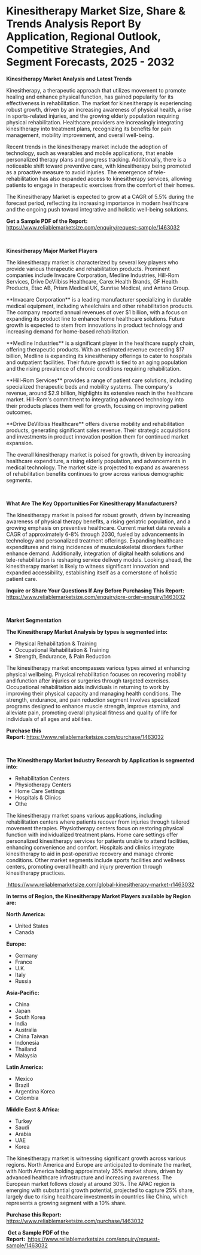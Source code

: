 <p><h1>Kinesitherapy Market Size, Share & Trends Analysis Report By Application, Regional Outlook, Competitive Strategies, And Segment Forecasts, 2025 - 2032</h1></p><p><strong>Kinesitherapy Market Analysis and Latest Trends</strong></p>
<p><p>Kinesitherapy, a therapeutic approach that utilizes movement to promote healing and enhance physical function, has gained popularity for its effectiveness in rehabilitation. The market for kinesitherapy is experiencing robust growth, driven by an increasing awareness of physical health, a rise in sports-related injuries, and the growing elderly population requiring physical rehabilitation. Healthcare providers are increasingly integrating kinesitherapy into treatment plans, recognizing its benefits for pain management, mobility improvement, and overall well-being.</p><p>Recent trends in the kinesitherapy market include the adoption of technology, such as wearables and mobile applications, that enable personalized therapy plans and progress tracking. Additionally, there is a noticeable shift toward preventive care, with kinesitherapy being promoted as a proactive measure to avoid injuries. The emergence of tele-rehabilitation has also expanded access to kinesitherapy services, allowing patients to engage in therapeutic exercises from the comfort of their homes.</p><p>The Kinesitherapy Market is expected to grow at a CAGR of 5.5% during the forecast period, reflecting its increasing importance in modern healthcare and the ongoing push toward integrative and holistic well-being solutions.</p></p>
<p><strong>Get a Sample PDF of the Report:&nbsp;</strong> <a href="https://www.reliablemarketsize.com/enquiry/request-sample/1463032?utm_campaign=3289&utm_medium=2&utm_source=Github&utm_content=ia&utm_term=12042025&utm_id=kinesitherapy">https://www.reliablemarketsize.com/enquiry/request-sample/1463032</a></p>
<p>&nbsp;</p>
<p><strong>Kinesitherapy Major Market Players</strong></p>
<p><p>The kinesitherapy market is characterized by several key players who provide various therapeutic and rehabilitation products. Prominent companies include Invacare Corporation, Medline Industries, Hill-Rom Services, Drive DeVilbiss Healthcare, Carex Health Brands, GF Health Products, Etac AB, Prism Medical UK, Sunrise Medical, and Antano Group.</p><p>**Invacare Corporation** is a leading manufacturer specializing in durable medical equipment, including wheelchairs and other rehabilitation products. The company reported annual revenues of over $1 billion, with a focus on expanding its product line to enhance home healthcare solutions. Future growth is expected to stem from innovations in product technology and increasing demand for home-based rehabilitation.</p><p>**Medline Industries** is a significant player in the healthcare supply chain, offering therapeutic products. With an estimated revenue exceeding $17 billion, Medline is expanding its kinesitherapy offerings to cater to hospitals and outpatient facilities. Their future growth is tied to an aging population and the rising prevalence of chronic conditions requiring rehabilitation.</p><p>**Hill-Rom Services** provides a range of patient care solutions, including specialized therapeutic beds and mobility systems. The company's revenue, around $2.9 billion, highlights its extensive reach in the healthcare market. Hill-Rom's commitment to integrating advanced technology into their products places them well for growth, focusing on improving patient outcomes.</p><p>**Drive DeVilbiss Healthcare** offers diverse mobility and rehabilitation products, generating significant sales revenue. Their strategic acquisitions and investments in product innovation position them for continued market expansion.</p><p>The overall kinesitherapy market is poised for growth, driven by increasing healthcare expenditure, a rising elderly population, and advancements in medical technology. The market size is projected to expand as awareness of rehabilitation benefits continues to grow across various demographic segments.</p></p>
<p>&nbsp;</p>
<p><strong>What Are The Key Opportunities For Kinesitherapy Manufacturers?</strong></p>
<p><p>The kinesitherapy market is poised for robust growth, driven by increasing awareness of physical therapy benefits, a rising geriatric population, and a growing emphasis on preventive healthcare. Current market data reveals a CAGR of approximately 6-8% through 2030, fueled by advancements in technology and personalized treatment offerings. Expanding healthcare expenditures and rising incidences of musculoskeletal disorders further enhance demand. Additionally, integration of digital health solutions and tele-rehabilitation is reshaping service delivery models. Looking ahead, the kinesitherapy market is likely to witness significant innovation and expanded accessibility, establishing itself as a cornerstone of holistic patient care.</p></p>
<p><strong>Inquire or Share Your Questions If Any Before Purchasing This Report:</strong> <a href="https://www.reliablemarketsize.com/enquiry/pre-order-enquiry/1463032?utm_campaign=3289&utm_medium=2&utm_source=Github&utm_content=ia&utm_term=12042025&utm_id=kinesitherapy">https://www.reliablemarketsize.com/enquiry/pre-order-enquiry/1463032</a></p>
<p>&nbsp;</p>
<p><strong>Market Segmentation</strong></p>
<p><strong>The Kinesitherapy Market Analysis by types is segmented into:</strong></p>
<p><ul><li>Physical Rehabilitation & Training</li><li>Occupational Rehabilitation & Training</li><li>Strength, Endurance, & Pain Reduction</li></ul></p>
<p><p>The kinesitherapy market encompasses various types aimed at enhancing physical wellbeing. Physical rehabilitation focuses on recovering mobility and function after injuries or surgeries through targeted exercises. Occupational rehabilitation aids individuals in returning to work by improving their physical capacity and managing health conditions. The strength, endurance, and pain reduction segment involves specialized programs designed to enhance muscle strength, improve stamina, and alleviate pain, promoting overall physical fitness and quality of life for individuals of all ages and abilities.</p></p>
<p><strong>Purchase this Report:&nbsp;</strong><a href="https://www.reliablemarketsize.com/purchase/1463032?utm_campaign=3289&utm_medium=2&utm_source=Github&utm_content=ia&utm_term=12042025&utm_id=kinesitherapy">https://www.reliablemarketsize.com/purchase/1463032</a></p>
<p>&nbsp;</p>
<p><strong>The Kinesitherapy Market Industry Research by Application is segmented into:</strong></p>
<p><ul><li>Rehabilitation Centers</li><li>Physiotherapy Centers</li><li>Home Care Settings</li><li>Hospitals & Clinics</li><li>Othe</li></ul></p>
<p><p>The kinesitherapy market spans various applications, including rehabilitation centers where patients recover from injuries through tailored movement therapies. Physiotherapy centers focus on restoring physical function with individualized treatment plans. Home care settings offer personalized kinesitherapy services for patients unable to attend facilities, enhancing convenience and comfort. Hospitals and clinics integrate kinesitherapy to aid in post-operative recovery and manage chronic conditions. Other market segments include sports facilities and wellness centers, promoting overall health and injury prevention through kinesitherapy practices.</p></p>
<p><a href="https://www.reliablemarketsize.com/global-kinesitherapy-market-r1463032?utm_campaign=3289&utm_medium=2&utm_source=Github&utm_content=ia&utm_term=12042025&utm_id=kinesitherapy">&nbsp;https://www.reliablemarketsize.com/global-kinesitherapy-market-r1463032</a></p>
<p><strong>In terms of Region, the Kinesitherapy Market Players available by Region are:</strong></p>
<p>
    <p> <strong> North America: </strong>
        <ul>
            <li>United States</li>
            <li>Canada</li>
        </ul>
        </p> 
    <p> <strong> Europe: </strong>
        <ul>
            <li>Germany</li>
            <li>France</li>
            <li>U.K.</li>
            <li>Italy</li>
            <li>Russia</li>
        </ul>
        </p> 
    <p> <strong> Asia-Pacific: </strong>
        <ul>
            <li>China</li>
            <li>Japan</li>
            <li>South Korea</li>
            <li>India</li>
            <li>Australia</li>
            <li>China Taiwan</li>
            <li>Indonesia</li>
            <li>Thailand</li>
            <li>Malaysia</li>
        </ul>
        </p> 
    <p> <strong> Latin America: </strong>
        <ul>
            <li>Mexico</li>
            <li>Brazil</li>
            <li>Argentina Korea</li>
            <li>Colombia</li>
        </ul>
        </p> 
    <p> <strong> Middle East & Africa: </strong>
        <ul>
            <li>Turkey</li>
            <li>Saudi</li>
            <li>Arabia</li>
            <li>UAE</li>
            <li>Korea</li>
        </ul>
    </p>
    </p>
<p><p>The kinesitherapy market is witnessing significant growth across various regions. North America and Europe are anticipated to dominate the market, with North America holding approximately 35% market share, driven by advanced healthcare infrastructure and increasing awareness. The European market follows closely at around 30%. The APAC region is emerging with substantial growth potential, projected to capture 25% share, largely due to rising healthcare investments in countries like China, which represents a growing segment with a 10% share.</p></p>
<p><strong>Purchase this Report: </strong><a href="https://www.reliablemarketsize.com/purchase/1463032?utm_campaign=3289&utm_medium=2&utm_source=Github&utm_content=ia&utm_term=12042025&utm_id=kinesitherapy">https://www.reliablemarketsize.com/purchase/1463032</a></p>
<p>&nbsp;<strong>Get a Sample PDF of the Report:&nbsp;&nbsp;</strong><a href="https://www.reliablemarketsize.com/enquiry/request-sample/1463032?utm_campaign=3289&utm_medium=2&utm_source=Github&utm_content=ia&utm_term=12042025&utm_id=kinesitherapy">https://www.reliablemarketsize.com/enquiry/request-sample/1463032</a></p>
<p><strong></strong></p>
<p><p></p><p></p><p></p></p>